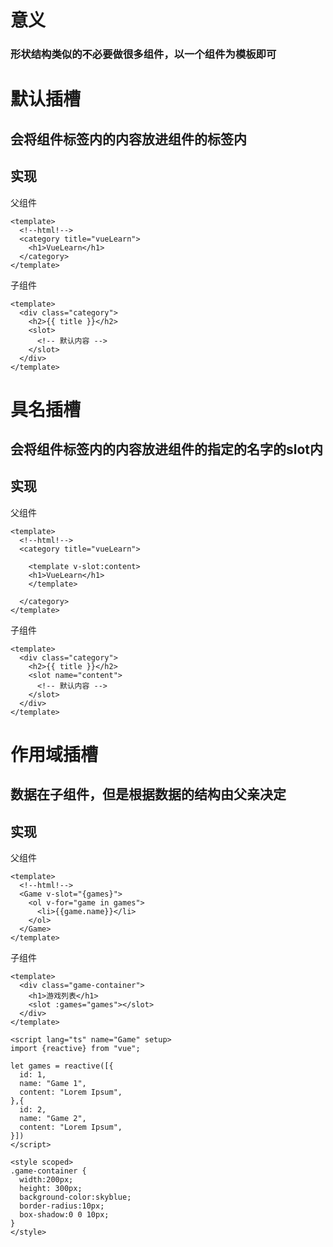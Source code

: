 # 意义
### 形状结构类似的不必要做很多组件，以一个组件为模板即可

# 默认插槽
## 会将组件标签内的内容放进组件的<slot><slot/>标签内
## 实现
父组件
````
<template>
  <!--html!-->
  <category title="vueLearn">
    <h1>VueLearn</h1>
  </category>
</template>
````
子组件
````
<template>
  <div class="category">
    <h2>{{ title }}</h2>
    <slot>
      <!-- 默认内容 -->
    </slot>
  </div>
</template>
````

# 具名插槽
## 会将组件标签内的内容放进组件的指定的名字的slot内
## 实现
父组件
````
<template>
  <!--html!-->
  <category title="vueLearn">
  
    <template v-slot:content>
    <h1>VueLearn</h1>
    </template>
    
  </category>
</template>
````
子组件
````
<template>
  <div class="category">
    <h2>{{ title }}</h2>
    <slot name="content">
      <!-- 默认内容 -->
    </slot>
  </div>
</template>
````

# 作用域插槽
## 数据在子组件，但是根据数据的结构由父亲决定
## 实现
父组件
````
<template>
  <!--html!-->
  <Game v-slot="{games}">
    <ol v-for="game in games">
      <li>{{game.name}}</li>
    </ol>
  </Game>
</template>
````
子组件
````
<template>
  <div class="game-container">
    <h1>游戏列表</h1>
    <slot :games="games"></slot>
  </div>
</template>

<script lang="ts" name="Game" setup>
import {reactive} from "vue";

let games = reactive([{
  id: 1,
  name: "Game 1",
  content: "Lorem Ipsum",
},{
  id: 2,
  name: "Game 2",
  content: "Lorem Ipsum",
}])
</script>

<style scoped>
.game-container {
  width:200px;
  height: 300px;
  background-color:skyblue;
  border-radius:10px;
  box-shadow:0 0 10px;
}
</style>
````
